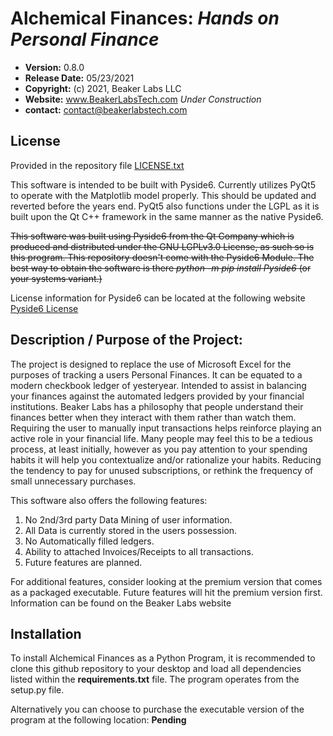**Alchemical Finances: _Hands on Personal Finance_**
==============================================
* **Version:** 0.8.0
* **Release Date:** 05/23/2021
* **Copyright:** (c) 2021, Beaker Labs LLC
* **Website:** www.BeakerLabsTech.com _Under Construction_
* **contact:** contact@beakerlabstech.com

License
-------
Provided in the repository file [LICENSE.txt](LICENSE.txt)

This software is intended to be built with Pyside6. Currently utilizes PyQt5 to operate with the Matplotlib model properly. This should be updated and reverted before the years end.  PyQt5 also functions under the LGPL as it is built upon
the Qt C++ framework in the same manner as the native Pyside6.

~~This software was built using Pyside6 from the Qt Company which is produced and distributed under the GNU LGPLv3.0 License, as such so is this program. This repository doesn't come with the Pyside6 Module. The best way
to obtain the software is there _python -m pip install Pyside6_ (or your systems variant.)~~ 

License information for Pyside6 can be located at the following website [Pyside6 License](https://doc.qt.io/qtforpython/licenses.html)

Description / Purpose of the Project:
-------------------------------------
The project is designed to replace the use of Microsoft Excel for the purposes of tracking a users Personal Finances. It can be equated to a modern checkbook ledger of yesteryear. Intended to assist in balancing your finances
against the automated ledgers provided by your financial institutions. Beaker Labs has a philosophy that people understand their finances better when they interact with them rather than watch them. Requiring the user to manually
input transactions helps reinforce playing an active role in your financial life. Many people may feel this to be a tedious process, at least initially, however as you pay attention to your spending habits it will help you
contextualize and/or rationalize your habits. Reducing the tendency to pay for unused subscriptions, or rethink the frequency of small unnecessary purchases.

This software also offers the following features:

1. No 2nd/3rd party Data Mining of user information.
2. All Data is currently stored in the users possession.
3. No Automatically filled ledgers.
4. Ability to attached Invoices/Receipts to all transactions.
5. Future features are planned.

For additional features, consider looking at the premium version that comes as a packaged executable. Future features will hit the premium version first. Information can be found on the Beaker Labs website

Installation
------------
To install Alchemical Finances as a Python Program, it is recommended to clone this github repository to your desktop and load all dependencies listed within the **requirements.txt** file. The program operates from the
setup.py file.

Alternatively you can choose to purchase the executable version of the program at the following location: **Pending**





